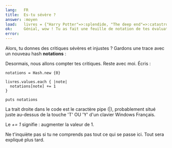 ```yaml
---
lang:   FR
title:  Es-tu sévère ?
answer: :moyen
load:   livres = {"Harry Potter"=>:splendide, "The deep end"=>:catastrophique, "Living colors"=>:moyen}
ok:     Génial, wow ! Tu as fait une feuille de notation de tes évaluations
error:  
---
```


Alors, tu donnes des critiques sévères et injustes ? Gardons une trace avec un nouveau hash __notations__ :

Desormais, nous allons compter tes critiques. Reste avec moi. Écris :

    notations = Hash.new {0}
    
    livres.values.each { |note|
      notations[note] += 1
    }
    
    puts notations

La trait droite dans le code est le caractère pipe (|), probablement situé juste au-dessus de la touche 'T' OU 'Y' d'un clavier Windows Français.

Le _+= 1_ signifie : augmenter la valeur de 1.

Ne t'inquiète pas si tu ne comprends pas tout ce qui se passe ici. Tout sera expliqué plus tard.